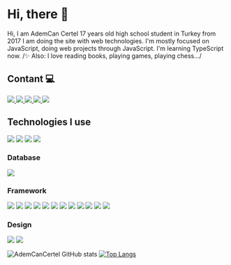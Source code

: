 <h1>Hi, there 👋</h1>
Hi, I am AdemCan Certel 17 years old high school student in Turkey from 2017 I am doing the site with web technologies. I'm mostly focused on JavaScript, doing web projects through JavaScript. I'm learning TypeScript now. /✨ Also: I love reading books, playing games, playing chess.../

<h2>Contant 💻</h2>
  <a target="_blank" href="https://www.linkedin.com/in/alexandresanlim/">
    <img src="https://img.shields.io/badge/linkedin-%230077B5.svg?&style=for-the-badge&logo=linkedin&logoColor=white" />
  </a>
  
  <a target="_blank" href="">
  <img src="https://img.shields.io/badge/Facebook-1877F2?style=for-the-badge&logo=facebook&logoColor=white"/>
  </a>

  <a target="_blank" href="https://instagram.com/ademcancertel_">
    <img src="https://img.shields.io/badge/Instagram-E4405F?style=for-the-badge&logo=instagram&logoColor=white"/>
   </a>
   
  <a target="_blank" href="https://twitter.com/CertelAdemCan">
    <img src="https://img.shields.io/badge/Twitter-1DA1F2?style=for-the-badge&logo=twitter&logoColor=white"/>
   </a>

<a target="_blank" href="https://discord.gg/dwgkB4hua2">
  <img src="https://img.shields.io/badge/Discord-7289DA?style=for-the-badge&logo=discord&logoColor=white"/>
 </a>

<div class="display: flex;">
<h2>Technologies I use</h2>
  <img src="https://img.shields.io/badge/HTML5-E34F26?style=for-the-badge&logo=html5&logoColor=white"/>
  <img src="https://img.shields.io/badge/CSS3-1572B6?style=for-the-badge&logo=css3&logoColor=white"/>
  <img src="https://img.shields.io/badge/JavaScript-F7DF1E?style=for-the-badge&logo=javascript&logoColor=black"/>
  <img src="https://img.shields.io/badge/TypeScript-007ACC?style=for-the-badge&logo=typescript&logoColor=white"/>
 <h3>Database</h3>
  <img src="https://img.shields.io/badge/MongoDB-4EA94B?style=for-the-badge&logo=mongodb&logoColor=white"/>
 <h3>Framework</h3>
   <img src="https://img.shields.io/badge/Node.js-339933?style=for-the-badge&logo=nodedotjs&logoColor=white"/>
   <img src="https://img.shields.io/badge/npm-CB3837?style=for-the-badge&logo=npm&logoColor=white"/>
   <img src="https://img.shields.io/badge/Yarn-2C8EBB?style=for-the-badge&logo=yarn&logoColor=white"/>
   <img src="https://img.shields.io/badge/Sass-CC6699?style=for-the-badge&logo=sass&logoColor=white"/>
   <img src="https://img.shields.io/badge/Markdown-000000?style=for-the-badge&logo=markdown&logoColor=white">
   <img src="https://img.shields.io/badge/React-20232A?style=for-the-badge&logo=react&logoColor=61DAFB"/>
   <img src="https://img.shields.io/badge/Electron-2B2E3A?style=for-the-badge&logo=electron&logoColor=9FEAF9"/>
   <img src="ttps://img.shields.io/badge/Vue.js-35495E?style=for-the-badge&logo=vuedotjs&logoColor=4FC08D"/>
   <img src="https://img.shields.io/badge/Docker-2CA5E0?style=for-the-badge&logo=docker&logoColor=white"/>
   <img src="https://img.shields.io/badge/Git-F05032?style=for-the-badge&logo=git&logoColor=white"/>
   <img src="https://img.shields.io/badge/nuxt.js-00C58E?style=for-the-badge&logo=nuxtdotjs&logoColor=white"/>
   <img src="https://img.shields.io/badge/next.js-000000?style=for-the-badge&logo=nextdotjs&logoColor=white"/>
 </div>
 <h3>Design</h3>
   <img src="ttps://img.shields.io/badge/Figma-F24E1E?style=for-the-badge&logo=figma&logoColor=white"/>
   <img src="https://img.shields.io/badge/Canva-%2300C4CC.svg?&style=for-the-badge&logo=Canva&logoColor=white"/>

![AdemCanCertel GitHub stats](https://github-readme-stats.vercel.app/api?username=AdemCanCertel&theme=dark&show_icons=true)
[![Top Langs](https://github-readme-stats.vercel.app/api/top-langs/?username=AdemCanCertel&theme=dark&layout=compact)](https://github.com/anuraghazra/github-readme-stats)
